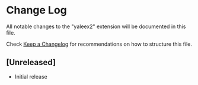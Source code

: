 # Change Log

All notable changes to the "yaleex2" extension will be documented in this file.

Check [Keep a Changelog](http://keepachangelog.com/) for recommendations on how to structure this file.

## [Unreleased]

- Initial release